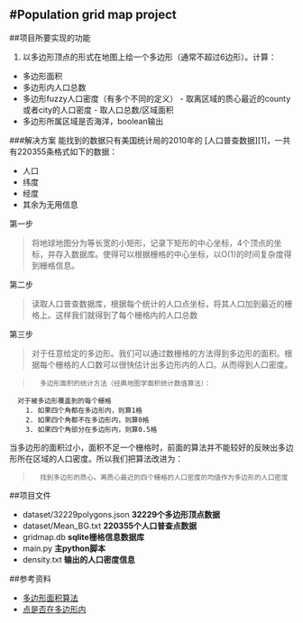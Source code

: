 #Population grid map project
------
##项目所要实现的功能

 1. 以多边形顶点的形式在地图上给一个多边形（通常不超过6边形）。计算：
- 多边形面积
- 多边形内人口总数
- 多边形fuzzy人口密度（有多个不同的定义）
        - 取离区域的质心最近的county或者city的人口密度
        - 取人口总数/区域面积
- 多边形所属区域是否海洋，boolean输出

###解决方案
能找到的数据只有美国统计局的2010年的 [人口普查数据][1]，一共有220355条格式如下的数据：

- 人口
- 纬度
- 经度
- 其余为无用信息


第一步

> 将地球地图分为等长宽的小矩形，记录下矩形的中心坐标，4个顶点的坐标，并存入数据库。使得可以根据栅格的中心坐标，以O(1)的时间复杂度得到栅格信息。

第二步

> 读取人口普查数据库，根据每个统计的人口点坐标，将其人口加到最近的栅格上。这样我们就得到了每个栅格内的人口总数

第三步
> 对于任意给定的多边形。我们可以通过数栅格的方法得到多边形的面积。根据每个栅格的人口数可以很快估计出多边形内的人口。从而得到人口密度。

>       多边形面积的统计方法（经典地图学面积统计数值算法）：
      对于被多边形覆盖到的每个栅格
        1. 如果四个角都在多边形内，则算1格
        2. 如果四个角都不在多边形内，则算0格
        3. 如果四个角部分在多边形内，则算0.5格
当多边形的面积过小，面积不足一个栅格时，前面的算法并不能较好的反映出多边形所在区域的人口密度。所以我们把算法改进为：

>       找到多边形的质心。离质心最近的四个栅格的人口密度的均值作为多边形的人口密度

##项目文件

- dataset/32229polygons.json  **32229个多边形顶点数据**
- dataset/Mean_BG.txt  **220355个人口普查点数据**
- gridmap.db  **sqlite栅格信息数据库**
- main.py  **主python脚本**
- density.txt  **输出的人口密度信息**

##参考资料
- [多边形面积算法](http://en.wikipedia.org/wiki/Shoelace_formula)
- [点是否在多边形内](http://geospatialpython.com/2011/01/point-in-polygon.html)
